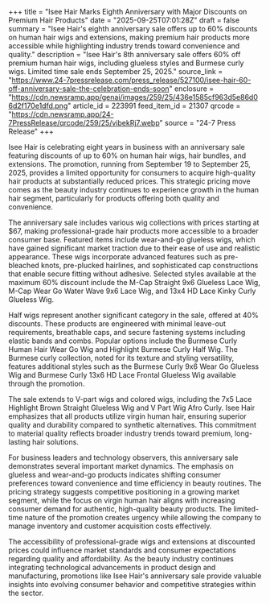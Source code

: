 +++
title = "Isee Hair Marks Eighth Anniversary with Major Discounts on Premium Hair Products"
date = "2025-09-25T07:01:28Z"
draft = false
summary = "Isee Hair's eighth anniversary sale offers up to 60% discounts on human hair wigs and extensions, making premium hair products more accessible while highlighting industry trends toward convenience and quality."
description = "Isee Hair's 8th anniversary sale offers 60% off premium human hair wigs, including glueless styles and Burmese curly wigs. Limited time sale ends September 25, 2025."
source_link = "https://www.24-7pressrelease.com/press_release/527100/isee-hair-60-off-anniversary-sale-the-celebration-ends-soon"
enclosure = "https://cdn.newsramp.app/genai/images/259/25/436e1585cf963d5e86d06d2f170e1dfd.png"
article_id = 223991
feed_item_id = 21307
qrcode = "https://cdn.newsramp.app/24-7PressRelease/qrcode/259/25/vibekRj7.webp"
source = "24-7 Press Release"
+++

<p>Isee Hair is celebrating eight years in business with an anniversary sale featuring discounts of up to 60% on human hair wigs, hair bundles, and extensions. The promotion, running from September 19 to September 25, 2025, provides a limited opportunity for consumers to acquire high-quality hair products at substantially reduced prices. This strategic pricing move comes as the beauty industry continues to experience growth in the human hair segment, particularly for products offering both quality and convenience.</p><p>The anniversary sale includes various wig collections with prices starting at $67, making professional-grade hair products more accessible to a broader consumer base. Featured items include wear-and-go glueless wigs, which have gained significant market traction due to their ease of use and realistic appearance. These wigs incorporate advanced features such as pre-bleached knots, pre-plucked hairlines, and sophisticated cap constructions that enable secure fitting without adhesive. Selected styles available at the maximum 60% discount include the M-Cap Straight 9x6 Glueless Lace Wig, M-Cap Wear Go Water Wave 9x6 Lace Wig, and 13x4 HD Lace Kinky Curly Glueless Wig.</p><p>Half wigs represent another significant category in the sale, offered at 40% discounts. These products are engineered with minimal leave-out requirements, breathable caps, and secure fastening systems including elastic bands and combs. Popular options include the Burmese Curly Human Hair Wear Go Wig and Highlight Burmese Curly Half Wig. The Burmese curly collection, noted for its texture and styling versatility, features additional styles such as the Burmese Curly 9x6 Wear Go Glueless Wig and Burmese Curly 13x6 HD Lace Frontal Glueless Wig available through the promotion.</p><p>The sale extends to V-part wigs and colored wigs, including the 7x5 Lace Highlight Brown Straight Glueless Wig and V Part Wig Afro Curly. Isee Hair emphasizes that all products utilize virgin human hair, ensuring superior quality and durability compared to synthetic alternatives. This commitment to material quality reflects broader industry trends toward premium, long-lasting hair solutions.</p><p>For business leaders and technology observers, this anniversary sale demonstrates several important market dynamics. The emphasis on glueless and wear-and-go products indicates shifting consumer preferences toward convenience and time efficiency in beauty routines. The pricing strategy suggests competitive positioning in a growing market segment, while the focus on virgin human hair aligns with increasing consumer demand for authentic, high-quality beauty products. The limited-time nature of the promotion creates urgency while allowing the company to manage inventory and customer acquisition costs effectively.</p><p>The accessibility of professional-grade wigs and extensions at discounted prices could influence market standards and consumer expectations regarding quality and affordability. As the beauty industry continues integrating technological advancements in product design and manufacturing, promotions like Isee Hair's anniversary sale provide valuable insights into evolving consumer behavior and competitive strategies within the sector.</p>
